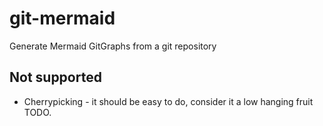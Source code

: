 # git-mermaid
Generate Mermaid GitGraphs from a git repository


## Not supported

* Cherrypicking - it should be easy to do, consider it a low hanging fruit TODO.
